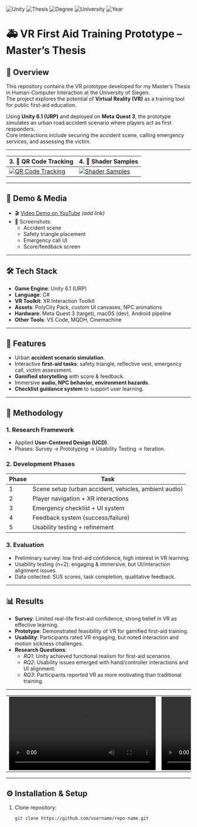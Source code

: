 ![Unity](https://img.shields.io/badge/Unity-6.0-black?logo=unity)
![Thesis](https://img.shields.io/badge/Master's_Thesis-✓-blue)
![Degree](https://img.shields.io/badge/MSc.-Human--Computer--Interaction-green)
![University](https://img.shields.io/badge/University_of_Siegen-Germany-red)
![Year](https://img.shields.io/badge/2025-orange)

# 🚑 VR First Aid Training Prototype – Master’s Thesis

## 📌 Overview
This repository contains the VR prototype developed for my Master’s Thesis in Human-Computer Interaction at the University of Siegen.  
The project explores the potential of **Virtual Reality (VR)** as a training tool for public first-aid education.  

Using **Unity 6.1 (URP)** and deployed on **Meta Quest 3**, the prototype simulates an urban road accident scenario where players act as first responders.  
Core interactions include securing the accident scene, calling emergency services, and assessing the victim.  

---

| 3. 📱 QR Code Tracking | 4. 🎨 Shader Samples |
|------------------------|----------------------|
| [![QR Code Tracking](https://img.youtube.com/vi/<VIDEO_ID>/0.jpg)](https://www.youtube.com/watch?v=<VIDEO_ID>) | [![Shader Samples](https://img.youtube.com/vi/<VIDEO_ID>/0.jpg)](https://www.youtube.com/watch?v=<VIDEO_ID>) |

---

## 🎥 Demo & Media
- 🎬 [Video Demo on YouTube](#) *(add link)*  
- 📸 Screenshots:  
  - Accident scene  
  - Safety triangle placement  
  - Emergency call UI  
  - Score/feedback screen  

---

## 🛠️ Tech Stack
- **Game Engine**: Unity 6.1 (URP)  
- **Language**: C#  
- **VR Toolkit**: XR Interaction Toolkit  
- **Assets**: PolyCity Pack, custom UI canvases, NPC animations  
- **Hardware**: Meta Quest 3 (target), macOS (dev), Android pipeline  
- **Other Tools**: VS Code, MQDH, Cinemachine  

---

## 🧩 Features
- Urban **accident scenario simulation**.  
- Interactive **first-aid tasks**: safety triangle, reflective vest, emergency call, victim assessment.  
- **Gamified storytelling** with score & feedback.  
- Immersive **audio, NPC behavior, environment hazards**.  
- **Checklist guidance system** to support user learning.  

---

## 📖 Methodology
### 1. Research Framework
- Applied **User-Centered Design (UCD)**.  
- Phases: Survey → Prototyping → Usability Testing → Iteration.  

### 2. Development Phases
| Phase | Task |
|-------|------|
| 1 | Scene setup (urban accident, vehicles, ambient audio) |
| 2 | Player navigation + XR interactions |
| 3 | Emergency checklist + UI system |
| 4 | Feedback system (success/failure) |
| 5 | Usability testing + refinement |

### 3. Evaluation
- Preliminary survey: low first-aid confidence, high interest in VR learning.  
- Usability testing (n=2): engaging & immersive, but UI/interaction alignment issues.  
- Data collected: SUS scores, task completion, qualitative feedback.  

---

## 📊 Results
- **Survey**: Limited real-life first-aid confidence, strong belief in VR as effective learning.  
- **Prototype**: Demonstrated feasibility of VR for gamified first-aid training.  
- **Usability**: Participants rated VR engaging, but noted interaction and motion sickness challenges.  
- **Research Questions**:  
  - *RQ1*: Unity achieved functional realism for first-aid scenarios.  
  - *RQ2*: Usability issues emerged with hand/controller interactions and UI alignment.  
  - *RQ3*: Participants reported VR as more motivating than traditional training.  

---

<table>
  <tr>
    <td>
      <video src="video1.mp4" width="400" controls></video>
    </td>
    <td>
      <video src="video2.mp4" width="400" controls></video>
    </td>
  </tr>
</table>

---

## ⚙️ Installation & Setup
1. Clone repository:
   ```bash
   git clone https://github.com/username/repo-name.git
